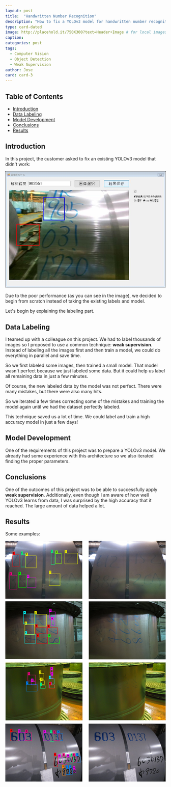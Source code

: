 ```yaml
---
layout: post
title:  "Handwritten Number Recognition"
description: "How to fix a YOLOv3 model for handwritten number recognition using weak supervision"
type: card-dated
image: http://placehold.it/750X300?text=Header+Image # for local images, place in /assets/img/posts/
caption: 
categories: post
tags: 
  - Computer Vision
  - Object Detection
  - Weak Supervision
author: Jose
card: card-3
---
```


<!-- omit in toc -->
## Table of Contents

- [Introduction](#introduction)
- [Data Labeling](#data-labeling)
- [Model Development](#model-development)
- [Conclusions](#conclusions)
- [Results](#results)

## Introduction

In this project, the customer asked to fix an existing YOLOv3 model that didn't work:

![Need fix](/assets/img/posts/number_recognition/fix_char_recog.png)

Due to the poor performance (as you can see in the image), we decided to begin from scratch 
instead of taking the existing labels and model.

Let's begin by explaining the labeling part.

## Data Labeling

I teamed up with a colleague on this project. We had to label thousands of images so I proposed to use 
a common technique: **weak supervision**. Instead of labeling all the images first and then train a model, 
we could do everything in parallel and save time.

So we first labeled some images, then trained a small model. That model wasn't perfect because we just labeled some data. But it could help us label all remaining data in just a few minutes.

Of course, the new labeled data by the model was not perfect. There were many mistakes, but there were also many hits.

So we iterated a few times correcting some of the mistakes and training the model again until we had the dataset perfectly labeled.

This technique saved us a lot of time. We could label and train a high accuracy model in just a few days!

## Model Development

One of the requirements of this project was to prepare a YOLOv3 model. We already had some experience with this 
architecture so we also iterated finding the proper parameters.

## Conclusions

One of the outcomes of this project was to be able to successfully apply **weak supervision**.
Additionally, even though I am aware of how well YOLOv3 learns from data, I was surprised by the high accuracy that it reached. The large amount of data helped a lot.

## Results

Some examples:

![Result](/assets/img/posts/number_recognition/fix_char_recog_3.png)
